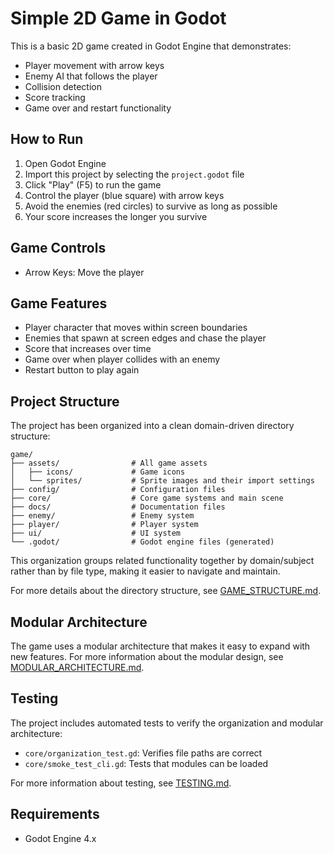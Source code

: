 # Simple 2D Game in Godot

This is a basic 2D game created in Godot Engine that demonstrates:

- Player movement with arrow keys
- Enemy AI that follows the player
- Collision detection
- Score tracking
- Game over and restart functionality

## How to Run

1. Open Godot Engine
2. Import this project by selecting the `project.godot` file
3. Click "Play" (F5) to run the game
4. Control the player (blue square) with arrow keys
5. Avoid the enemies (red circles) to survive as long as possible
6. Your score increases the longer you survive

## Game Controls

- Arrow Keys: Move the player

## Game Features

- Player character that moves within screen boundaries
- Enemies that spawn at screen edges and chase the player
- Score that increases over time
- Game over when player collides with an enemy
- Restart button to play again

## Project Structure

The project has been organized into a clean domain-driven directory structure:

```
game/
├── assets/                # All game assets
│   ├── icons/             # Game icons
│   └── sprites/           # Sprite images and their import settings
├── config/                # Configuration files
├── core/                  # Core game systems and main scene
├── docs/                  # Documentation files
├── enemy/                 # Enemy system
├── player/                # Player system
├── ui/                    # UI system
└── .godot/                # Godot engine files (generated)
```

This organization groups related functionality together by domain/subject rather than by file type, making it easier to navigate and maintain.

For more details about the directory structure, see [GAME_STRUCTURE.md](GAME_STRUCTURE.md).

## Modular Architecture

The game uses a modular architecture that makes it easy to expand with new features. For more information about the modular design, see [MODULAR_ARCHITECTURE.md](MODULAR_ARCHITECTURE.md).

## Testing

The project includes automated tests to verify the organization and modular architecture:

- `core/organization_test.gd`: Verifies file paths are correct
- `core/smoke_test_cli.gd`: Tests that modules can be loaded

For more information about testing, see [TESTING.md](TESTING.md).

## Requirements

- Godot Engine 4.x